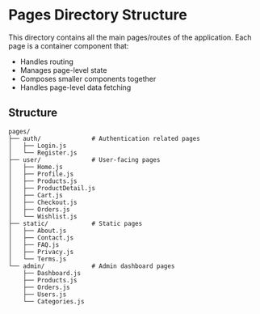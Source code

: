 # Pages Directory Structure

This directory contains all the main pages/routes of the application. Each page is a container component that:
- Handles routing
- Manages page-level state
- Composes smaller components together
- Handles page-level data fetching

## Structure

```
pages/
├── auth/              # Authentication related pages
│   ├── Login.js
│   └── Register.js
├── user/              # User-facing pages
│   ├── Home.js
│   ├── Profile.js
│   ├── Products.js
│   ├── ProductDetail.js
│   ├── Cart.js
│   ├── Checkout.js
│   ├── Orders.js
│   └── Wishlist.js
├── static/            # Static pages
│   ├── About.js
│   ├── Contact.js
│   ├── FAQ.js
│   ├── Privacy.js
│   └── Terms.js
└── admin/             # Admin dashboard pages
    ├── Dashboard.js
    ├── Products.js
    ├── Orders.js
    ├── Users.js
    └── Categories.js
``` 